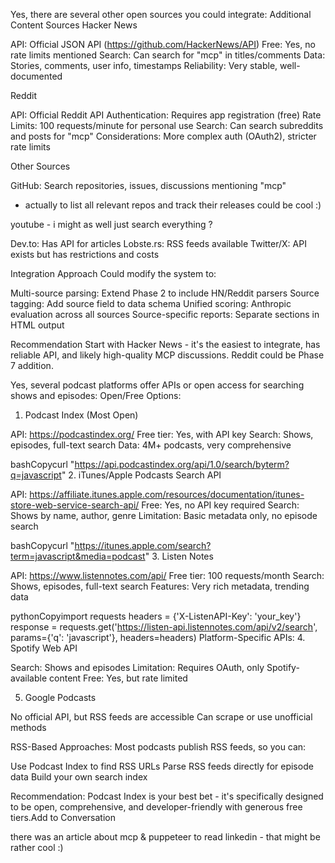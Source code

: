Yes, there are several other open sources you could integrate:
Additional Content Sources
Hacker News

API: Official JSON API (https://github.com/HackerNews/API)
Free: Yes, no rate limits mentioned
Search: Can search for "mcp" in titles/comments
Data: Stories, comments, user info, timestamps
Reliability: Very stable, well-documented

Reddit

API: Official Reddit API
Authentication: Requires app registration (free)
Rate Limits: 100 requests/minute for personal use
Search: Can search subreddits and posts for "mcp"
Considerations: More complex auth (OAuth2), stricter rate limits

Other Sources

GitHub: Search repositories, issues, discussions mentioning "mcp"
- actually to list all relevant repos and track their releases could be cool :)

youtube - i might as well just search everything ?

Dev.to: Has API for articles
Lobste.rs: RSS feeds available
Twitter/X: API exists but has restrictions and costs

Integration Approach
Could modify the system to:

Multi-source parsing: Extend Phase 2 to include HN/Reddit parsers
Source tagging: Add source field to data schema
Unified scoring: Anthropic evaluation across all sources
Source-specific reports: Separate sections in HTML output

Recommendation
Start with Hacker News - it's the easiest to integrate, has reliable API, and likely high-quality MCP discussions. Reddit could be Phase 7 addition.

Yes, several podcast platforms offer APIs or open access for searching shows and episodes:
Open/Free Options:
1. Podcast Index (Most Open)

API: https://podcastindex.org/
Free tier: Yes, with API key
Search: Shows, episodes, full-text search
Data: 4M+ podcasts, very comprehensive

bashCopycurl "https://api.podcastindex.org/api/1.0/search/byterm?q=javascript"
2. iTunes/Apple Podcasts Search API

API: https://affiliate.itunes.apple.com/resources/documentation/itunes-store-web-service-search-api/
Free: Yes, no API key required
Search: Shows by name, author, genre
Limitation: Basic metadata only, no episode search

bashCopycurl "https://itunes.apple.com/search?term=javascript&media=podcast"
3. Listen Notes

API: https://www.listennotes.com/api/
Free tier: 100 requests/month
Search: Shows, episodes, full-text search
Features: Very rich metadata, trending data

pythonCopyimport requests
headers = {'X-ListenAPI-Key': 'your_key'}
response = requests.get('https://listen-api.listennotes.com/api/v2/search', 
                       params={'q': 'javascript'}, headers=headers)
Platform-Specific APIs:
4. Spotify Web API

Search: Shows and episodes
Limitation: Requires OAuth, only Spotify-available content
Free: Yes, but rate limited

5. Google Podcasts

No official API, but RSS feeds are accessible
Can scrape or use unofficial methods

RSS-Based Approaches:
Most podcasts publish RSS feeds, so you can:

Use Podcast Index to find RSS URLs
Parse RSS feeds directly for episode data
Build your own search index

Recommendation:
Podcast Index is your best bet - it's specifically designed to be open, comprehensive, and developer-friendly with generous free tiers.Add to Conversation


there was an article about mcp & puppeteer to read linkedin - that might be rather cool :)